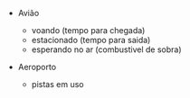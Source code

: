 - Avião
  - voando (tempo para chegada)
  - estacionado (tempo para saida)
  - esperando no ar (combustivel de sobra)

- Aeroporto
  - pistas em uso
